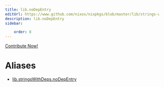 ```yaml
---
title: lib.noDepEntry
editUrl: https://www.github.com/nixos/nixpkgs/blob/master/lib/strings-with-deps.nix#L80C16
description: lib.noDepEntry
sidebar:

    order: 8
---
```


<a href="https://www.github.com/nixos/nixpkgs/blob/master/lib/strings-with-deps.nix#L80C16">Contribute Now!</a>


# Aliases

- [lib.stringsWithDeps.noDepEntry](/nix-doc-comments/reference/lib/stringsWithDeps/lib-stringsWithDeps-noDepEntry)


